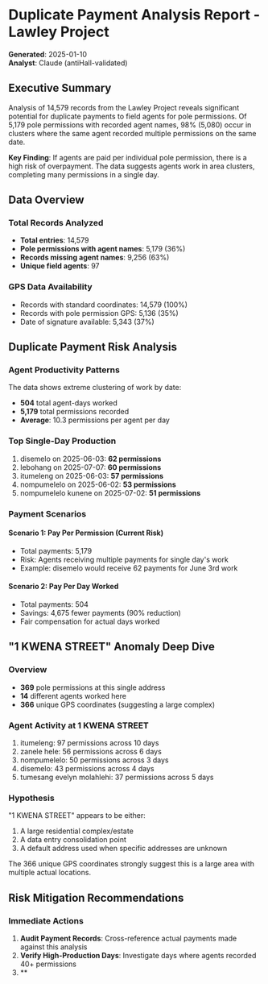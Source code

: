 # Duplicate Payment Analysis Report - Lawley Project

**Generated**: 2025-01-10  
**Analyst**: Claude (antiHall-validated)

## Executive Summary

Analysis of 14,579 records from the Lawley Project reveals significant potential for duplicate payments to field agents for pole permissions. Of 5,179 pole permissions with recorded agent names, 98% (5,080) occur in clusters where the same agent recorded multiple permissions on the same date.

**Key Finding**: If agents are paid per individual pole permission, there is a high risk of overpayment. The data suggests agents work in area clusters, completing many permissions in a single day.

## Data Overview

### Total Records Analyzed
- **Total entries**: 14,579
- **Pole permissions with agent names**: 5,179 (36%)
- **Records missing agent names**: 9,256 (63%)
- **Unique field agents**: 97

### GPS Data Availability
- Records with standard coordinates: 14,579 (100%)
- Records with pole permission GPS: 5,136 (35%)
- Date of signature available: 5,343 (37%)

## Duplicate Payment Risk Analysis

### Agent Productivity Patterns

The data shows extreme clustering of work by date:
- **504** total agent-days worked
- **5,179** total permissions recorded
- **Average**: 10.3 permissions per agent per day

### Top Single-Day Production
1. disemelo on 2025-06-03: **62 permissions**
2. lebohang on 2025-07-07: **60 permissions**
3. itumeleng on 2025-06-03: **57 permissions**
4. nompumelelo on 2025-06-02: **53 permissions**
5. nompumelelo kunene on 2025-07-02: **51 permissions**

### Payment Scenarios

#### Scenario 1: Pay Per Permission (Current Risk)
- Total payments: 5,179
- Risk: Agents receiving multiple payments for single day's work
- Example: disemelo would receive 62 payments for June 3rd work

#### Scenario 2: Pay Per Day Worked
- Total payments: 504
- Savings: 4,675 fewer payments (90% reduction)
- Fair compensation for actual days worked

## "1 KWENA STREET" Anomaly Deep Dive

### Overview
- **369** pole permissions at this single address
- **14** different agents worked here
- **366** unique GPS coordinates (suggesting a large complex)

### Agent Activity at 1 KWENA STREET
1. itumeleng: 97 permissions across 10 days
2. zanele hele: 56 permissions across 6 days
3. nompumelelo: 50 permissions across 3 days
4. disemelo: 43 permissions across 4 days
5. tumesang evelyn molahlehi: 37 permissions across 5 days

### Hypothesis
"1 KWENA STREET" appears to be either:
1. A large residential complex/estate
2. A data entry consolidation point
3. A default address used when specific addresses are unknown

The 366 unique GPS coordinates strongly suggest this is a large area with multiple actual locations.

## Risk Mitigation Recommendations

### Immediate Actions
1. **Audit Payment Records**: Cross-reference actual payments made against this analysis
2. **Verify High-Production Days**: Investigate days where agents recorded 40+ permissions
3. **